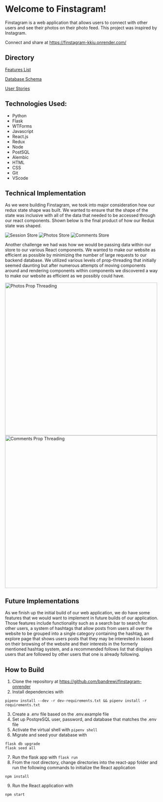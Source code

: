 # Welcome to Finstagram!

Finstagram is a web application that allows users to connect with other users and see their photos on their photo feed. This project was inspired by Instagram.

Connect and share at https://finstagram-kkiu.onrender.com/

## Directory

[Features List](https://github.com/bandrewi/finstagram-onrender/wiki/Features-List)

[Database Schema](https://github.com/bandrewi/finstagram-onrender/wiki/Database-Schema)

[User Stories](https://github.com/bandrewi/finstagram-onrender/wiki/User-Stories)


## Technologies Used:
*  Python
*  Flask
*  WTForms
*  Javascript
*  React.js
*  Redux
*  Node
*  PostSQL
*  Alembic
*  HTML
*  CSS
*  Git
*  VScode

## Technical Implementation
As we were building Finstagram, we took into major consideration how our redux state shape was built. We wanted to ensure that the shape of the state was inclusive with all of the data that needed to be accessed through our react components. Shown below is the final product of how our Redux state was shaped.

![Session Store](https://res.cloudinary.com/dvutmffq9/image/upload/v1651867488/Screen_Shot_2022-05-06_at_1.02.07_PM_ck2ita.png)
![Photos Store](https://res.cloudinary.com/dvutmffq9/image/upload/v1651867502/Screen_Shot_2022-05-06_at_10.58.47_AM_jls4wk.png)
![Comments Store](https://res.cloudinary.com/dvutmffq9/image/upload/v1651867496/Screen_Shot_2022-05-06_at_10.58.59_AM_zlnzje.png)

Another challenge we had was how we would be passing data within our store to our various React components. We wanted to make our website as efficient as possible by minimizing the number of large requests to our backend database. We utilized various levels of prop-threading that initially seemed daunting but after numerous attempts of moving components around and rendering components within components we discovered a way to make our website as efficient as we possibly could have.

<img src=https://res.cloudinary.com/dvutmffq9/image/upload/v1651867829/codePic1_qhkfwg.png alt='Photos Prop Threading' width='500px' height='500px'/>

<img src=https://res.cloudinary.com/dvutmffq9/image/upload/v1651867834/codePic2_tizfnd.png alt='Comments Prop Threading' width='500px' height='500px'/>

## Future Implementations
As we finish up the initial build of our web application, we do have some features that we would want to implement in future builds of our application. Those features include functionality such as a search bar to search for other users, a system of hashtags that allow posts from users all over the website to be grouped into a single category containing the hashtag, an explore page that shows users posts that they may be interested in based on their browsing of the website and their interests in the formerly mentioned hashtag system, and a recommended follows list that displays users that are followed by other users that one is already following.

## How to Build
1. Clone the repository at https://github.com/bandrewi/finstagram-onrender
2. Install dependencies with
```
pipenv install --dev -r dev-requirements.txt && pipenv install -r requirements.txt
```
3. Create a .env file based on the .env.example file
4. Set up PostqreSQL user, password, and database that matches the .env file
5. Activate the virtual shell with ```pipenv shell```
6. Migrate and seed your database with
 ```
 flask db upgrade
 flask seed all
```
7. Run the flask app with
```flask run```
8. From the root directory, change directories into the react-app folder and run the following commands to initialize the React application
```
npm install
```
9. Run the React application with
```
npm start
```
